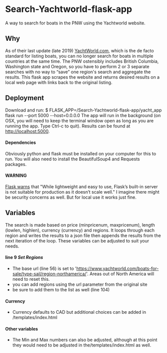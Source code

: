 # Search-Yachtworld-flask-app
A way to search for boats in the PNW using the Yachtworld website.

## Why
As of their last update (late 2019) [YachtWorld.com](https://yachtworld.com), which is the de facto standard for listing boats, you can no longer search for boats in multiple countries at the same time. The PNW ostensibly includes British Columbia, Washington state and Oregon, so you have to perform 2 or 3 separate searches with no way to “save” one region's search and aggregate the results.
This flask app scrapes the website and returns desired results on a local web page with links back to the original listing.

## Deployment
Download and run: $ FLASK_APP=/Search-Yachtworld-flask-app/yacht_app flask run  --port 5000 --host=0.0.0.0
The app will run in the background (on OSX, you will need to keep the terminal window open as long as you are running the app. Type Ctrl-c to quit). Results can be found at [http://localhost:5000](http://localhost:5000).
#### Dependencies
Obviously python and flask must be installed on your computer for this to run. You will also need to install the BeautifulSoup4 and Requests packages.
#### WARNING
[Flask warns](https://flask.palletsprojects.com/en/1.1.x/deploying/#deployment) that "While lightweight and easy to use, Flask’s built-in server is not suitable for production as it doesn’t scale well." I imagine there might be security concerns as well. But for local use it works just fine.

## Variables
The search is made based on price (minpricenum, maxpricenum), length (lowlen, highlen), currency (currency) and regions. It loops through each region and writes the results to a json file then appends the results from the next iteration of the loop.
These variables can be adjusted to suit your needs.
#### line 9 *Set Regions*
* The base url (line 56) is set to 'https://www.yachtworld.com/boats-for-sale/type-sail/region-northamerica/'. Areas out of North America will need to reset this.
* you can add regions using the url parameter from the original site
* be sure to add them to the list as well (line 104)
#### Currency
* Currency defaults to CAD but additional choices can be added in /templates/index.html
#### Other variables
* The Min and Max numbers can also be adjusted, although at this point they would need to be adjusted in the/templates/index.html as well.
